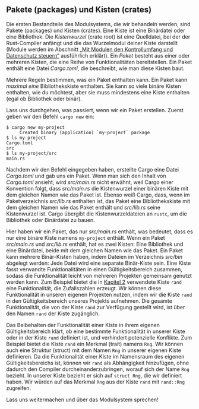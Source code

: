## Pakete (packages) und Kisten (crates)

Die ersten Bestandteile des Modulsystems, die wir behandeln werden, sind Pakete
(packages) und Kisten (crates). Eine Kiste ist eine Binärdatei oder eine
Bibliothek. Die *Kistenwurzel* (crate root) ist eine Quelldatei, bei der der
Rust-Compiler anfängt und die das Wurzelmodul deiner Kiste darstellt (Module
werden im Abschnitt [„Mit Modulen den Kontrollumfang und Datenschutz
steuern“][modules] ausführlich erklärt). Ein *Paket* besteht aus einer oder
mehreren Kisten, die eine Reihe von Funktionalitäten bereitstellen. Ein Paket
enthält eine Datei *Cargo.toml*, die beschreibt, wie man diese Kisten baut.

Mehrere Regeln bestimmen, was ein Paket enthalten kann. Ein Paket kann *maximal
eine* Bibliothekskiste enthalten. Sie kann so viele binäre Kisten
enthalten, wie du möchtest, aber sie muss mindestens eine Kiste enthalten
(egal ob Bibliothek oder binär).

Lass uns durchgehen, was passiert, wenn wir ein Paket erstellen. Zuerst geben
wir den Befehl `cargo new` ein:

```console
$ cargo new my-project
     Created binary (application) `my-project` package
$ ls my-project
Cargo.toml
src
$ ls my-project/src
main.rs
```

Nachdem wir den Befehl eingegeben haben, erstellte Cargo eine Datei
*Cargo.toml* und gab uns ein Paket. Wenn man sich den Inhalt von *Cargo.toml*
ansieht, wird *src/main.rs* nicht erwähnt, weil Cargo einer Konvention folgt,
dass *src/main.rs* die Kistenwurzel einer binären Kiste mit dem gleichen Namen
wie das Paket ist. Ebenso weiß Cargo, dass, wenn im Paketverzeichnis
*src/lib.rs* enthalten ist, das Paket eine Bibliothekskiste mit dem gleichen
Namen wie das Paket enthält und *src/lib.rs* seine Kistenwurzel ist. Cargo
übergibt die Kistenwurzeldateien an `rustc`, um die Bibliothek oder Binärdatei
zu bauen.

Hier haben wir ein Paket, das nur *src/main.rs* enthält, was bedeutet, dass es
nur eine binäre Kiste namens `my-project` enthält. Wenn ein Paket
*src/main.rs* und *src/lib.rs* enthält, hat es zwei Kisten: Eine Bibliothek und
eine Binärdatei, beide mit dem gleichen Namen wie das Paket. Ein Paket kann
mehrere Binär-Kisten haben, indem Dateien im Verzeichnis *src/bin* abgelegt
werden: Jede Datei wird eine separate Binär-Kiste sein. Eine Kiste fasst
verwandte Funktionalitäten in einen Gültigkeitsbereich zusammen, sodass die
Funktionalität leicht von mehreren Projekten gemeinsam genutzt werden kann. Zum
Beispiel bietet die in [Kapitel 2][rand] verwendete Kiste `rand` eine
Funktionalität, die Zufallszahlen erzeugt. Wir können diese Funktionalität in
unseren eigenen Projekten nutzen, indem wir die Kiste `rand` in den
Gültigkeitsbereich unseres Projekts aufnehmen. Die gesamte Funktionalität, die
von der Kiste `rand` zur Verfügung gestellt wird, ist über den Namen `rand` der
Kiste zugänglich.

Das Beibehalten der Funktionalität einer Kiste in ihrem eigenen
Gültigkeitsbereich klärt, ob eine bestimmte Funktionalität in unserer Kiste
oder in der Kiste `rand` definiert ist, und verhindert potenzielle Konflikte.
Zum Beispiel bietet die Kiste `rand` ein Merkmal (trait) namens `Rng`. Wir
können auch eine Struktur (struct) mit dem Namen `Rng` in unserer eigenen Kiste
definieren. Da die Funktionalität einer Kiste im Namensraum des eigenen
Gültigkeitsbereichs ist, können wir `rand` als Abhängigkeit hinzufügen, ohne
dadurch den Compiler durcheinanderzubringen, worauf sich der Name `Rng`
bezieht. In unserer Kiste bezieht er sich auf `struct Rng`, die wir definiert
haben. Wir würden auf das Merkmal `Rng` aus der Kiste `rand` mit `rand::Rng`
zugreifen.

Lass uns weitermachen und über das Modulsystem sprechen!

[modules]: ch07-02-defining-modules-to-control-scope-and-privacy.html
[rand]: ch02-00-guessing-game-tutorial.html#generieren-einer-geheimzahl
